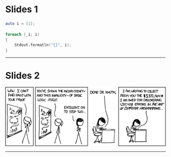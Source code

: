 # Slides 1


```d
auto i = [1];

foreach (_i; i)
{
	Stdout.formatln("{}", i);
}

```

---

# Slides 2


![](media/xkcd-applied_math.png)

---

